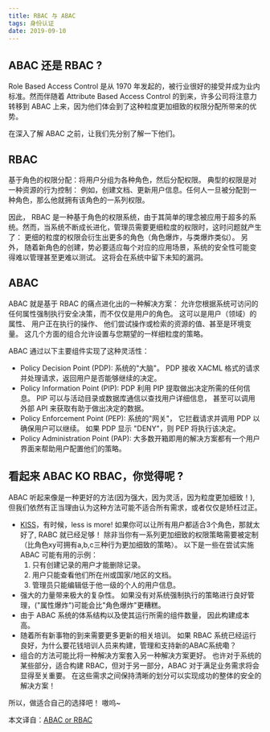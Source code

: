 ```yaml
---
title: RBAC 与 ABAC
tags: 身份认证
date: 2019-09-10
---
```



## ABAC 还是 RBAC ?

Role Based Access Control 是从 1970 年发起的，被行业很好的接受并成为业内标准。然而伴随着 Attribute Based Access Control 的到来，许多公司将注意力转移到 ABAC 上来，因为他们体会到了这种粒度更加细致的权限分配所带来的优势。

在深入了解 ABAC 之前，让我们先分别了解一下他们。

## RBAC

基于角色的权限分配：将用户分组为各种角色，然后分配权限。
典型的权限是对一种资源的行为控制： 例如，创建文档、更新用户信息。任何人一旦被分配到一种角色，那么他就拥有该角色的一系列权限。

因此， RBAC 是一种基于角色的权限系统，由于其简单的理念被应用于超多的系统。然而，当系统不断成长进化，管理员需要更细粒度的权限时，这时问题就产生了： 更细的粒度的权限会衍生出更多的角色（角色爆炸，与类爆炸类似）。 另外， 随着新角色的创建，势必要适应每个对应的应用场景，系统的安全性可能变得难以管理甚至更难以测试。 这将会在系统中留下未知的漏洞。

## ABAC

ABAC 就是基于 RBAC 的痛点进化出的一种解决方案： 允许您根据系统可访问的任何属性强制执行安全决策，而不仅仅是用户的角色。 这可以是用户（领域）的属性、 用户正在执行的操作、 他们尝试操作或检索的资源的值、甚至是环境变量。 这几个方面的组合允许设置与您期望的一样细粒度的策略。

ABAC 通过以下主要组件实现了这种灵活性：

* Policy Decision Point (PDP): 系统的"大脑"。 PDP 接收 XACML 格式的请求并处理请求，返回用户是否能够继续的决定。
* Policy Information Point (PIP): PDP 利用 PIP 提取做出决定所需的任何信息。 PIP 可以与活动目录或数据库通信以查找用户详细信息， 甚至可以调用外部 API 来获取有助于做出决定的数据。
* Policy Enforcement Point (PEP): 系统的"网关"， 它拦截请求并调用 PDP 以确保用户可以继续。 如果 PDP 显示 "DENY"，则 PEP 将执行该决定。
* Policy Administration Point (PAP): 大多数开箱即用的解决方案都有一个用户界面来帮助用户配置他们的策略。

## 看起来 ABAC KO RBAC，你觉得呢 ?

ABAC 听起来像是一种更好的方法(因为强大，因为灵活，因为粒度更加细致！), 但我们依然有正当理由认为这种方法可能不适合所有需求，或者仅仅是矫枉过正。

* [KISS](https://en.wikipedia.org/wiki/KISS_principle)，有时候，less is more! 如果你可以让所有用户都适合3个角色，那就太好了, RABC 就已经足够！ 除非当你有一系列更加细致的权限策略需要被定制（比角色xy可拥有a,b,c三种行为更加细致的策略）。 以下是一些在尝试实施 ABAC 可能有用的示例：
    1. 只有创建记录的用户才能删除记录。
    2. 用户只能查看他们所在州或国家/地区的文档。
    3. 管理员只能编辑低于他一级的个人的用户信息。
* 强大的力量带来极大的复杂性。 如果没有对系统强制执行的策略进行良好管理，("属性爆炸")可能会比"角色爆炸"更糟糕。
* 由于 ABAC 系统的体系结构以及使其运行所需的组件数量， 因此构建成本高。
* 随着所有新事物的到来需要更多更新的相关培训。 如果 RBAC 系统已经运行良好，为什么要花钱培训人员来构建，管理和支持新的ABAC系统嘞？
* 组合的方法可能比将一种解决方案套入另一种解决方案更好。 也许对于系统的某些部分，适合构建 RBAC，但对于另一部分，ABAC 对于满足业务需求将会显得至关重要。 在这些需求之间保持清晰的划分可以实现成功的整体的安全的解决方案！

所以，做适合自己的选择吧！ 嗷呜~


本文译自：[ABAC or RBAC](https://objectpartners.com/2017/06/16/abac-or-rbac/)
